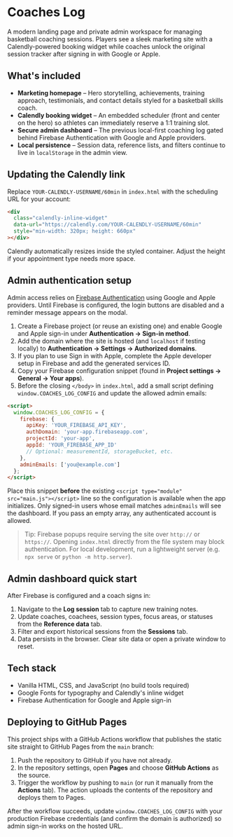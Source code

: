 # Coaches Log

A modern landing page and private admin workspace for managing basketball coaching sessions. Players see a sleek marketing site
with a Calendly-powered booking widget while coaches unlock the original session tracker after signing in with Google or Apple.

## What's included

- **Marketing homepage** – Hero storytelling, achievements, training approach, testimonials, and contact details styled for a
  basketball skills coach.
- **Calendly booking widget** – An embedded scheduler (front and center on the hero) so athletes can immediately reserve a
  1:1 training slot.
- **Secure admin dashboard** – The previous local-first coaching log gated behind Firebase Authentication with Google and Apple
  providers.
- **Local persistence** – Session data, reference lists, and filters continue to live in `localStorage` in the admin view.

## Updating the Calendly link

Replace `YOUR-CALENDLY-USERNAME/60min` in `index.html` with the scheduling URL for your account:

```html
<div
  class="calendly-inline-widget"
  data-url="https://calendly.com/YOUR-CALENDLY-USERNAME/60min"
  style="min-width: 320px; height: 660px"
></div>
```

Calendly automatically resizes inside the styled container. Adjust the height if your appointment type needs more space.

## Admin authentication setup

Admin access relies on [Firebase Authentication](https://firebase.google.com/docs/auth) using Google and Apple providers. Until
Firebase is configured, the login buttons are disabled and a reminder message appears on the modal.

1. Create a Firebase project (or reuse an existing one) and enable Google and Apple sign-in under **Authentication → Sign-in
   method**.
2. Add the domain where the site is hosted (and `localhost` if testing locally) to **Authentication → Settings → Authorized
domains**.
3. If you plan to use Sign in with Apple, complete the Apple developer setup in Firebase and add the generated services ID.
4. Copy your Firebase configuration snippet (found in **Project settings → General → Your apps**).
5. Before the closing `</body>` in `index.html`, add a small script defining `window.COACHES_LOG_CONFIG` and update the allowed
   admin emails:

```html
<script>
  window.COACHES_LOG_CONFIG = {
    firebase: {
      apiKey: 'YOUR_FIREBASE_API_KEY',
      authDomain: 'your-app.firebaseapp.com',
      projectId: 'your-app',
      appId: 'YOUR_FIREBASE_APP_ID'
      // Optional: measurementId, storageBucket, etc.
    },
    adminEmails: ['you@example.com']
  };
</script>
```

Place this snippet **before** the existing `<script type="module" src="main.js"></script>` line so the configuration is available
when the app initializes. Only signed-in users whose email matches `adminEmails` will see the dashboard. If you pass an empty
array, any authenticated account is allowed.

> Tip: Firebase popups require serving the site over `http://` or `https://`. Opening `index.html` directly from the file
> system may block authentication. For local development, run a lightweight server (e.g. `npx serve` or `python -m http.server`).

## Admin dashboard quick start

After Firebase is configured and a coach signs in:

1. Navigate to the **Log session** tab to capture new training notes.
2. Update coaches, coachees, session types, focus areas, or statuses from the **Reference data** tab.
3. Filter and export historical sessions from the **Sessions** tab.
4. Data persists in the browser. Clear site data or open a private window to reset.

## Tech stack

- Vanilla HTML, CSS, and JavaScript (no build tools required)
- Google Fonts for typography and Calendly's inline widget
- Firebase Authentication for Google and Apple sign-in

## Deploying to GitHub Pages

This project ships with a GitHub Actions workflow that publishes the static site straight to GitHub Pages from the `main`
branch:

1. Push the repository to GitHub if you have not already.
2. In the repository settings, open **Pages** and choose **GitHub Actions** as the source.
3. Trigger the workflow by pushing to `main` (or run it manually from the **Actions** tab). The action uploads the contents of the
   repository and deploys them to Pages.

After the workflow succeeds, update `window.COACHES_LOG_CONFIG` with your production Firebase credentials (and confirm the domain
is authorized) so admin sign-in works on the hosted URL.
